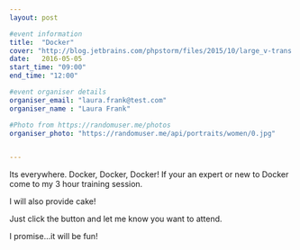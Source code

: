 ```yaml
---
layout: post

#event information
title:  "Docker"
cover: "http://blog.jetbrains.com/phpstorm/files/2015/10/large_v-trans.png"
date:   2016-05-05
start_time: "09:00"
end_time: "12:00"

#event organiser details
organiser_email: "laura.frank@test.com"
organiser_name : "Laura Frank"

#Photo from https://randomuser.me/photos
organiser_photo: "https://randomuser.me/api/portraits/women/0.jpg"


---
```


Its everywhere. Docker, Docker, Docker! If your an expert or new to Docker come to my 3 hour training session.

I will also provide cake!

Just click the button and let me know you want to attend.

I promise...it will be fun!
